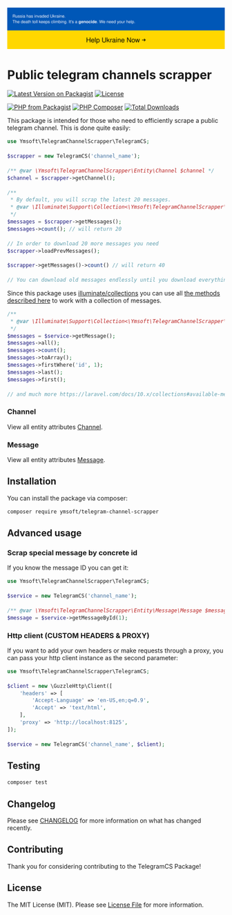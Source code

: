 [![Stand With Ukraine](https://raw.githubusercontent.com/vshymanskyy/StandWithUkraine/main/banner2-direct.svg)](https://vshymanskyy.github.io/StandWithUkraine/)
# Public telegram channels scrapper

[![Latest Version on Packagist](https://img.shields.io/packagist/v/ymsoft/telegram-channel-scrapper.svg?style=for-the-badge)](https://packagist.org/packages/ymsoft/telegram-channel-scrapper)
[![License](https://img.shields.io/github/license/yarmat/telegram-channel-scrapper?style=for-the-badge)](https://github.com/yarmat/telegram-channel-scrapper/blob/master/LICENSE.md)

[![PHP from Packagist](https://img.shields.io/packagist/php-v/ymsoft/telegram-channel-scrapper?style=flat-square)](https://packagist.org/packages/ymsoft/telegram-channel-scrapper)
[![PHP Composer](https://github.com/yarmat/telegram-channel-scrapper/actions/workflows/php.yml/badge.svg?branch=master)](https://github.com/yarmat/telegram-channel-scrapper/actions/workflows/php.yml)
[![Total Downloads](https://img.shields.io/packagist/dt/ymsoft/telegram-channel-scrapper.svg?style=flat-square)](https://packagist.org/packages/ymsoft/telegram-channel-scrapper)

This package is intended for those who need to efficiently scrape a public telegram channel.
This is done quite easily:
```php
use Ymsoft\TelegramChannelScrapper\TelegramCS;

$scrapper = new TelegramCS('channel_name');

/** @var \Ymsoft\TelegramChannelScrapper\Entity\Channel $channel */
$channel = $scrapper->getChannel();

/** 
 * By default, you will scrap the latest 20 messages.
 * @var \Illuminate\Support\Collection<\Ymsoft\TelegramChannelScrapper\Entity\Message\Message> $messages 
 */
$messages = $scrapper->getMessages();
$messages->count(); // will return 20

// In order to download 20 more messages you need
$scrapper->loadPrevMessages();

$scrapper->getMessages()->count() // will return 40

// You can download old messages endlessly until you download everything.
```

Since this package uses [illuminate/collections](https://github.com/illuminate/collections) you can use all [the methods described here](https://laravel.com/docs/10.x/collections#available-methods) to work with a collection of messages. 

```php
/** 
 * @var \Illuminate\Support\Collection<\Ymsoft\TelegramChannelScrapper\Entity\Message\Message> $messages 
 */
$messages = $service->getMessage();
$messages->all();
$messages->count();
$messages->toArray();
$messages->firstWhere('id', 1);
$messages->last();
$messages->first();

// and much more https://laravel.com/docs/10.x/collections#available-methods
```

### Channel
View all entity attributes [Channel](src/Entity/Channel.php). 

### Message
View all entity attributes [Message](src/Entity/Message/Message.php).

## Installation

You can install the package via composer:

``` bash
composer require ymsoft/telegram-channel-scrapper
```

## Advanced usage

### Scrap special message by concrete id
If you know the message ID you can get it:
```php
use Ymsoft\TelegramChannelScrapper\TelegramCS;

$service = new TelegramCS('channel_name');

/** @var \Ymsoft\TelegramChannelScrapper\Entity\Message\Message $message */
$message = $service->getMessageById(1);
```

### Http client (CUSTOM HEADERS & PROXY)
If you want to add your own headers or make requests through a proxy, you can pass your http client instance as the second parameter:
```php
use Ymsoft\TelegramChannelScrapper\TelegramCS;

$client = new \GuzzleHttp\Client([
    'headers' => [
        'Accept-Language' => 'en-US,en;q=0.9',
        'Accept' => 'text/html',
    ],
    'proxy' => 'http://localhost:8125',
]);

$service = new TelegramCS('channel_name', $client);
```

## Testing

``` bash
composer test
```

## Changelog

Please see [CHANGELOG](https://github.com/yarmat/telegram-channel-scrapper/releases) for more information on what has changed recently.

## Contributing

Thank you for considering contributing to the TelegramCS Package!

## License

The MIT License (MIT). Please see [License File](LICENSE.md) for more information.